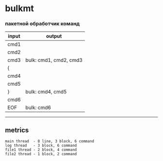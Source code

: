 # bulkmt 
### пакетной обработчик команд ###

input | output
------|------------------
cmd1  |
cmd2  |
cmd3  | bulk: cmd1, cmd2, cmd3
{     |
cmd4  |
cmd5  |
}     | bulk: cmd4, cmd5
cmd6  |
EOF   | bulk: cmd6
-------------------------

## metrics
 ```
main thread  - 8 line, 3 block, 6 command
log thread   - 3 block, 6 command
file1 thread - 2 block, 4 command
file2 thread - 1 block, 2 command
```
